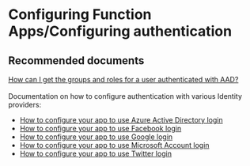 <properties
	pageTitle="Configuring Function Apps/Configuring authentication"
	description="Configuring Function Apps/Configuring authentication"
	service="microsoft.web"
	resource="functions"
	authors="shrahman"
	displayOrder=""
	selfHelpType="generic"
	supportTopicIds="32518047"
	resourceTags=""
	productPesIds="16072"
	cloudEnvironments="public"
	articleId="c6313be6-46d7-47f5-99b8-48b285d8d568"
/>

# Configuring Function Apps/Configuring authentication

## **Recommended documents**

[How can I get the groups and roles for a user authenticated with AAD?](https://blogs.msdn.microsoft.com/waws/2017/03/13/azure-app-service-authentication-aad-groups/)<br>
<br>
Documentation on how to configure authentication with various Identity providers: <br>
* [How to configure your app to use Azure Active Directory login](https://docs.microsoft.com/azure/app-service-mobile/app-service-mobile-how-to-configure-active-directory-authentication)<br>
* [How to configure your app to use Facebook login](https://docs.microsoft.com/azure/app-service-mobile/app-service-mobile-how-to-configure-facebook-authentication)<br>
* [How to configure your app to use Google login](https://docs.microsoft.com/azure/app-service-mobile/app-service-mobile-how-to-configure-google-authentication)<br>
* [How to configure your app to use Microsoft Account login](https://docs.microsoft.com/azure/app-service/app-service-mobile-how-to-configure-microsoft-authentication)<br>
* [How to configure your app to use Twitter login](https://docs.microsoft.com/azure/app-service-mobile/app-service-mobile-how-to-configure-twitter-authentication)<br>

